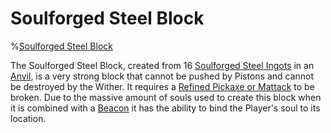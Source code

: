 # Soulforged Steel Block

%[Soulforged Steel Block](block:betterwithmods:steel_block)

The Soulforged Steel Block, created from 16 [Soulforged Steel Ingots](../items/soulforged_steel.md) in an [Anvil](anvil.md), is a very strong block that cannot be pushed by Pistons and cannot be destroyed by the Wither. It requires a [Refined Pickaxe or Mattack](../items/refined_tools.md) to be broken.
Due to the massive amount of souls used to create this block when it is combined with a [Beacon](../hardcore/beacons.md) it has the ability to bind the Player's soul to its location.
  